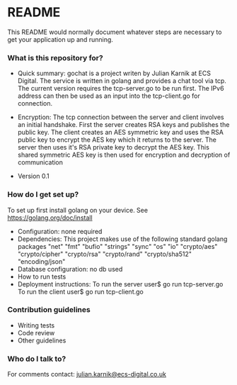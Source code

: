 # README #

This README would normally document whatever steps are necessary to get your application up and running.

### What is this repository for? ###

* Quick summary: gochat is a project writen by Julian Karnik at ECS Digital. The service is written in golang and provides a chat tool via tcp. The current version requires the tcp-server.go to be run first. The IPv6 address can then be used as an input into the tcp-client.go for connection.

* Encryption: The tcp connection between the server and client involves an initial handshake. First the server creates RSA keys and publishes the public key. The client creates an AES symmetric key and uses the RSA public key to encrypt the AES key which it returns to the server. The server then uses it's RSA private key to decrypt the AES key. This shared symmetric AES key is then used for encryption and decryption of communication

* Version 0.1

### How do I get set up? ###

To set up first install golang on your device. See https://golang.org/doc/install
* Configuration: none required
* Dependencies: This project makes use of the following standard golang packages
	"net"
	"fmt"
	"bufio"
	"strings"
	"sync"
	"os"
	"io"
	"crypto/aes"
	"crypto/cipher"
	"crypto/rsa"
	"crypto/rand"
	"crypto/sha512"
	"encoding/json"
* Database configuration: no db used
* How to run tests
* Deployment instructions:
	To run the server user$ go run tcp-server.go
	To run the client user$ go run tcp-client.go

### Contribution guidelines ###

* Writing tests
* Code review
* Other guidelines

### Who do I talk to? ###

For comments contact: julian.karnik@ecs-digital.co.uk

